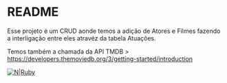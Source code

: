 # README

Esse projeto é um CRUD aonde temos a adição de Atores e Filmes fazendo a interligação entre eles atravéz da tabela Atuações.

Temos também a chamada da API TMDB > https://developers.themoviedb.org/3/getting-started/introduction


[![N|Ruby](https://img.shields.io/badge/Ruby-CC342D?style=for-the-badge&logo=ruby&logoColor=white)](https://www.ruby-lang.org/en/)
